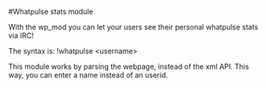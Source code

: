 #Whatpulse stats module

With the wp_mod you can let your users see their personal whatpulse stats via IRC!

The syntax is:
!whatpulse &lt;username&gt;

This module works by parsing the webpage, instead of the xml API. This way, you can enter a name instead of an userid.
